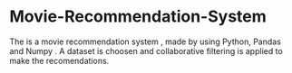 # Movie-Recommendation-System
The is a movie recommendation system , made by using Python, Pandas and Numpy . A dataset is choosen and collaborative filtering is applied to make the recomendations.
